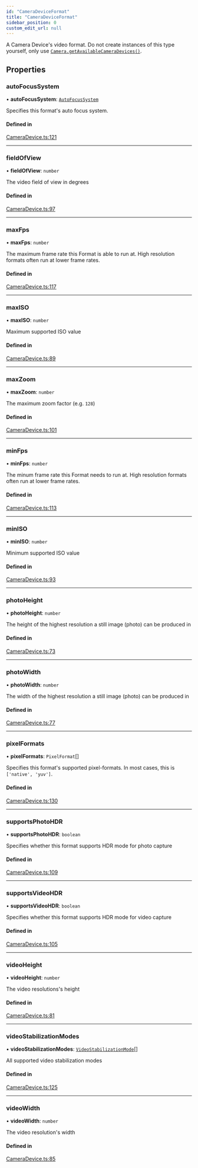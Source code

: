 ```yaml
---
id: "CameraDeviceFormat"
title: "CameraDeviceFormat"
sidebar_position: 0
custom_edit_url: null
---
```


A Camera Device's video format. Do not create instances of this type yourself, only use [`Camera.getAvailableCameraDevices()`](../classes/Camera.md#getavailablecameradevices).

## Properties

### autoFocusSystem

• **autoFocusSystem**: [`AutoFocusSystem`](../#autofocussystem)

Specifies this format's auto focus system.

#### Defined in

[CameraDevice.ts:121](https://github.com/mrousavy/react-native-vision-camera/blob/c66550ed/package/src/CameraDevice.ts#L121)

___

### fieldOfView

• **fieldOfView**: `number`

The video field of view in degrees

#### Defined in

[CameraDevice.ts:97](https://github.com/mrousavy/react-native-vision-camera/blob/c66550ed/package/src/CameraDevice.ts#L97)

___

### maxFps

• **maxFps**: `number`

The maximum frame rate this Format is able to run at. High resolution formats often run at lower frame rates.

#### Defined in

[CameraDevice.ts:117](https://github.com/mrousavy/react-native-vision-camera/blob/c66550ed/package/src/CameraDevice.ts#L117)

___

### maxISO

• **maxISO**: `number`

Maximum supported ISO value

#### Defined in

[CameraDevice.ts:89](https://github.com/mrousavy/react-native-vision-camera/blob/c66550ed/package/src/CameraDevice.ts#L89)

___

### maxZoom

• **maxZoom**: `number`

The maximum zoom factor (e.g. `128`)

#### Defined in

[CameraDevice.ts:101](https://github.com/mrousavy/react-native-vision-camera/blob/c66550ed/package/src/CameraDevice.ts#L101)

___

### minFps

• **minFps**: `number`

The minum frame rate this Format needs to run at. High resolution formats often run at lower frame rates.

#### Defined in

[CameraDevice.ts:113](https://github.com/mrousavy/react-native-vision-camera/blob/c66550ed/package/src/CameraDevice.ts#L113)

___

### minISO

• **minISO**: `number`

Minimum supported ISO value

#### Defined in

[CameraDevice.ts:93](https://github.com/mrousavy/react-native-vision-camera/blob/c66550ed/package/src/CameraDevice.ts#L93)

___

### photoHeight

• **photoHeight**: `number`

The height of the highest resolution a still image (photo) can be produced in

#### Defined in

[CameraDevice.ts:73](https://github.com/mrousavy/react-native-vision-camera/blob/c66550ed/package/src/CameraDevice.ts#L73)

___

### photoWidth

• **photoWidth**: `number`

The width of the highest resolution a still image (photo) can be produced in

#### Defined in

[CameraDevice.ts:77](https://github.com/mrousavy/react-native-vision-camera/blob/c66550ed/package/src/CameraDevice.ts#L77)

___

### pixelFormats

• **pixelFormats**: `PixelFormat`[]

Specifies this format's supported pixel-formats.
In most cases, this is `['native', 'yuv']`.

#### Defined in

[CameraDevice.ts:130](https://github.com/mrousavy/react-native-vision-camera/blob/c66550ed/package/src/CameraDevice.ts#L130)

___

### supportsPhotoHDR

• **supportsPhotoHDR**: `boolean`

Specifies whether this format supports HDR mode for photo capture

#### Defined in

[CameraDevice.ts:109](https://github.com/mrousavy/react-native-vision-camera/blob/c66550ed/package/src/CameraDevice.ts#L109)

___

### supportsVideoHDR

• **supportsVideoHDR**: `boolean`

Specifies whether this format supports HDR mode for video capture

#### Defined in

[CameraDevice.ts:105](https://github.com/mrousavy/react-native-vision-camera/blob/c66550ed/package/src/CameraDevice.ts#L105)

___

### videoHeight

• **videoHeight**: `number`

The video resolutions's height

#### Defined in

[CameraDevice.ts:81](https://github.com/mrousavy/react-native-vision-camera/blob/c66550ed/package/src/CameraDevice.ts#L81)

___

### videoStabilizationModes

• **videoStabilizationModes**: [`VideoStabilizationMode`](../#videostabilizationmode)[]

All supported video stabilization modes

#### Defined in

[CameraDevice.ts:125](https://github.com/mrousavy/react-native-vision-camera/blob/c66550ed/package/src/CameraDevice.ts#L125)

___

### videoWidth

• **videoWidth**: `number`

The video resolution's width

#### Defined in

[CameraDevice.ts:85](https://github.com/mrousavy/react-native-vision-camera/blob/c66550ed/package/src/CameraDevice.ts#L85)
